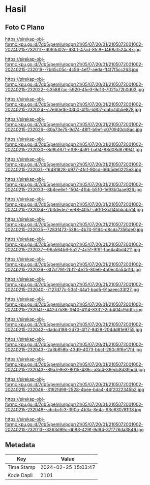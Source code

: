 # Hasil

## Foto C Plano

https://sirekap-obj-formc.kpu.go.id/7db5/pemilu/pdpr/21/05/07/20/01/2105072001002-20240215-232011--6093d02e-630f-47ad-8fc8-0468a1524c87.jpg

https://sirekap-obj-formc.kpu.go.id/7db5/pemilu/pdpr/21/05/07/20/01/2105072001002-20240215-232019--7b65c05c-4c56-4ef7-aeda-ff4f7f5cc263.jpg

https://sirekap-obj-formc.kpu.go.id/7db5/pemilu/pdpr/21/05/07/20/01/2105072001002-20240215-232022--535887ac-5920-45e3-9d13-7021b72b0d03.jpg

https://sirekap-obj-formc.kpu.go.id/7db5/pemilu/pdpr/21/05/07/20/01/2105072001002-20240215-232024--c7e60e16-03b0-4ff5-b907-dabcfdb5e878.jpg

https://sirekap-obj-formc.kpu.go.id/7db5/pemilu/pdpr/21/05/07/20/01/2105072001002-20240215-232026--80a73e75-9d74-48f1-b9ef-c070940dc8ac.jpg

https://sirekap-obj-formc.kpu.go.id/7db5/pemilu/pdpr/21/05/07/20/01/2105072001002-20240215-232030--8d9bf67f-ef08-4a91-ba04-88d08d878941.jpg

https://sirekap-obj-formc.kpu.go.id/7db5/pemilu/pdpr/21/05/07/20/01/2105072001002-20240215-232031--f6481828-b977-4fcf-90cd-66b5de0225e3.jpg

https://sirekap-obj-formc.kpu.go.id/7db5/pemilu/pdpr/21/05/07/20/01/2105072001002-20240215-232033--8b4ee6ef-1504-41bb-b510-1e93b0aae926.jpg

https://sirekap-obj-formc.kpu.go.id/7db5/pemilu/pdpr/21/05/07/20/01/2105072001002-20240215-232034--2b3dede7-eef8-4057-a610-3c04bb5ab514.jpg

https://sirekap-obj-formc.kpu.go.id/7db5/pemilu/pdpr/21/05/07/20/01/2105072001002-20240215-232035--7283f473-538c-4b74-9194-c8cda7356de0.jpg

https://sirekap-obj-formc.kpu.go.id/7db5/pemilu/pdpr/21/05/07/20/01/2105072001002-20240215-232037--96a564b6-5a27-4c51-9f9f-fae4a4bd4211.jpg

https://sirekap-obj-formc.kpu.go.id/7db5/pemilu/pdpr/21/05/07/20/01/2105072001002-20240215-232039--3f7cf791-2bf2-4e25-80e6-4a0ec0a54d1d.jpg

https://sirekap-obj-formc.kpu.go.id/7db5/pemilu/pdpr/21/05/07/20/01/2105072001002-20240215-232040--7127d77c-53a1-44a1-bad5-91aaeec33f27.jpg

https://sirekap-obj-formc.kpu.go.id/7db5/pemilu/pdpr/21/05/07/20/01/2105072001002-20240215-232041--442d7b86-f940-4114-8332-2cb404c9ddfc.jpg

https://sirekap-obj-formc.kpu.go.id/7db5/pemilu/pdpr/21/05/07/20/01/2105072001002-20240215-232042--dadcd198-2d73-4f17-8d28-204dd81e9755.jpg

https://sirekap-obj-formc.kpu.go.id/7db5/pemilu/pdpr/21/05/07/20/01/2105072001002-20240215-232043--2a3b858b-43d9-4073-bbcf-280c9f6e17fd.jpg

https://sirekap-obj-formc.kpu.go.id/7db5/pemilu/pdpr/21/05/07/20/01/2105072001002-20240215-232043--89a7e9e3-8015-439c-a3c4-39edc8d39add.jpg

https://sirekap-obj-formc.kpu.go.id/7db5/pemilu/pdpr/21/05/07/20/01/2105072001002-20240215-232046--3192fd99-2528-4bee-bda4-44f2022345b2.jpg

https://sirekap-obj-formc.kpu.go.id/7db5/pemilu/pdpr/21/05/07/20/01/2105072001002-20240215-232048--abcbcfc3-390a-4b3a-8e4a-93c630781ff8.jpg

https://sirekap-obj-formc.kpu.go.id/7db5/pemilu/pdpr/21/05/07/20/01/2105072001002-20240215-232013--3363d99c-db83-429f-9d94-37f776da3849.jpg


## Metadata

| Key        | Value               |
| ---------- | ------------------- |
| Time Stamp | 2024-02-25 15:03:47 |
| Kode Dapil | 2101                |



